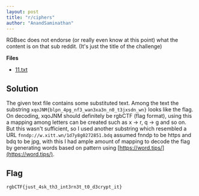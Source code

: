 ```yaml
---
layout: post
title: "r/ciphers"
author: "AnandSaminathan"
---
```


RGBsec does not endorse (or really even know at this point) what the content is on that sub reddit.
(It's just the title of the challenge)

**Files**
- [11.txt]({{site.baseurl}}/assets/r-ciphers/11.txt)

## Solution

The given text file contains some substituted text. Among the text the substring <code>xqoJNM{blpn_4pg_nf3_wan3xa3n_n0_t3jxsdn_wn}</code> looks like the flag. On decoding, xqoJNM should definitely be rgbCTF (flag format), using this a mapping among letters can be created such as x -> r, q -> g and so on. But this wasn't sufficient, so I used another substring which resembled a URL <code>fnndp://w.xitt.wn/1d7y8g0272851.bdq</code> assumed fnndp to be https and bdq to be jpg, with this I had ample amount of mapping to decode the flag by generating words based on pattern using [https://word.tips/](https://word.tips/). 


## Flag

```
rgbCTF{just_4sk_th3_int3rn3t_t0_d3crypt_it}
```


